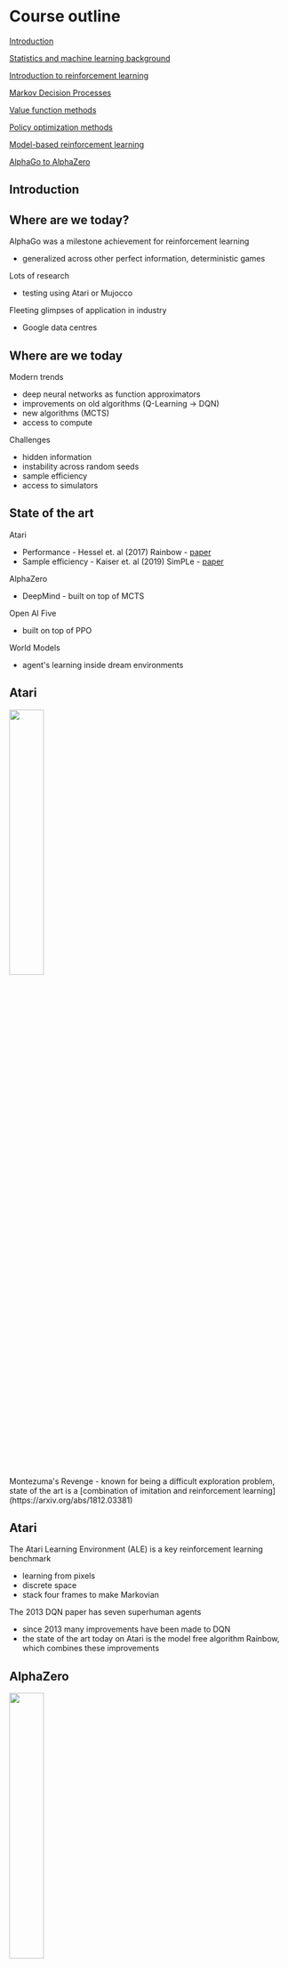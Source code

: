 #  Course outline
<section id="outline">

<a href="#/intro">Introduction</a>

<a href="#/background">Statistics and machine learning background</a>

<a href="#/intro_rl">Introduction to reinforcement learning</a>

<a href="#/mdp">Markov Decision Processes</a>

<a href="#/value">Value function methods</a>

<a href="#/policy-optimization">Policy optimization methods</a>

<a href="#/model-based">Model-based reinforcement learning</a>

<a href="#/alphago">AlphaGo to AlphaZero</a>


#  Introduction
<section id="intro">


## Where are we today?

AlphaGo was a milestone achievement for reinforcement learning
- generalized across other perfect information, deterministic games

Lots of research
- testing using Atari or Mujocco

Fleeting glimpses of application in industry
- Google data centres


## Where are we today

Modern trends
- deep neural networks as function approximators
- improvements on old algorithms (Q-Learning -> DQN)
- new algorithms (MCTS)
- access to compute

Challenges
- hidden information
- instability across random seeds
- sample efficiency
- access to simulators


## State of the art

Atari
- Performance - Hessel et. al (2017) Rainbow - [paper](https://arxiv.org/abs/1710.02298)
- Sample efficiency - Kaiser et. al (2019) SimPLe - [paper](https://arxiv.org/pdf/1903.00374.pdf)

AlphaZero
- DeepMind - built on top of MCTS

Open AI Five
- built on top of PPO

World Models
- agent's learning inside dream environments


## Atari

<img src="assets/images/montezuma.png"
	width="35%"
	height="35%">
<figcaption>Montezuma's Revenge - known for being a difficult exploration problem, state of the art is a [combination of imitation and reinforcement learning](https://arxiv.org/abs/1812.03381)</figcaption>


## Atari

The Atari Learning Environment (ALE) is a key reinforcement learning benchmark
- learning from pixels
- discrete space
- stack four frames to make Markovian

The 2013 DQN paper has seven superhuman agents
- since 2013 many improvements have been made to DQN
- the state of the art today on Atari is the model free algorithm Rainbow, which combines these improvements


## AlphaZero

<img src="assets/images/ag_learning_nets.png"
	width="35%"
	height="35%">
<figcaption></figcaption>


## AlphaZero

Generalization of superhuman performance across Go and Chess
- model based
- planning using Monte Carlo Tree Search
- deep convolutional residual networks

AlphaGo -> AlphaGoZero -> AlphaZero
- removed dependence on human expert data
- reduced searching
- less compute


## Open AI Five

<img src="assets/images/open_ai_five.png"
	width="35%"
	height="35%">


## Open AI Five

Semi-professional level
- hidden infomation team game
- learning from n-d arrays
- simplifed version of the full game
- large & continuous action space

Finals on April 13th 2019


## World Models

TODO picture

Really cool use of auto encoders, LSTMs, and evolutionary methods.

High quality interactive [blog post](https://worldmodels.github.io/)

Model based reinforcement learning
- auto-encoder to transform pixel into a latent space
- agent makes decisions based on latent space
- lstm memory that makes predictions on next latent space
- covariance matrix adaptation evolution strategy (CMA-ES) to optimize parameters of a simple controller


## Notable people*

Rich Sutton - University of Alberta / DeepMind
- co-author of the Bible of reinforcement learning

David Silver - DeepMind
- lead author on the AlphaGo papers

John Schulman - Berkeley / Open AI
- lead author TRPO, PPO

Sergey Levine - Berkeley / Open AI / Google
- robotics, teaches CS294

<figcaption>*notable due to research and visibility through teaching</figcaption>


## About me

Adam Green - [adam.green@adgefficiency.com](adam.green@adgefficiency.com) - [adgefficiency.com](http://adgefficiency.com)

- chemical engineer by training
- four years as an energy engineer
- two years as an energy data scientist

Enjoy building computational models


## This course

Developed over two years
- 10 courses, ~90 students

Originally a two day introduction to reinforcement leaning at Data Science Retreat in Berlin
- students had familiarity with supervised learning
- no familiarity with reinforcement learning

Goals for today
- landscape of reinforcement learning - terminology, key algorithms
- challenges in modern reinforcement learning
- where to go next


## Where to go next

Open AI's Spinning Up in Deep RL - [lecture]() - [notes]()

Sutton & Barto - An Introduction to Reinforcement Learning (2nd Edition) - [textbook pdf](http://incompleteideas.net/book/RLbook2018trimmed.pdf)

David Silver's UCL lectures [YouTube](https://www.youtube.com/watch?v=2pWv7GOvuf0)

CS294 - Berkley Deep Reinforcement Learning - [course notes](http://rail.eecs.berkeley.edu/deeprlcourse/) - [lecture videos](https://www.youtube.com/playlist?list=PLkFD6_40KJIxJMR-j5A1mkxK26gh_qg37)
Environments - [Open AI gym](https://github.com/openai/gym)

Agents - [Open AI baselines](https://github.com/openai/baselines) - [TF Agents]() - [Dopamine]()



## Nomenclature

Experience

|   |   |
|---|---|
|$s$ |state     |
|$s'$|next state|
|$a$ |action    |
|$r$ |reward    |

Measurements of total reward

|   |   |
|---|---|
|$ \mathbf{E}[f(x)] $  | expectation of $f(x)$ |
|$\gamma$ |  discount factor [0, 1) |
|$G_t$ | discounted return after time t|
|$ V_\{\pi} (s)$| value function |
|$ Q_\{\pi} (s,a)$| action-value function |


## Nomenclature

Taking actions

- sampling action from a stochastic policy

$$a \sim \pi(s)$$

- deterministic policy

$$a = \pi(s)$$

- optimal policy

$$\pi^\star$$

- function parameters (weights)

$$\theta , \omega$$


# Statistics and machine learning background
<section id="background">

what are the advantages and disadvantages of lookup tables?

which of bias/variance is over/under fitting?

how is reinforcement learning different from supervised learning?


## Expectations

The mean - weighted average of all possible values

`$$expectation = probability * magnitude$$`

`$$\mathbf{E} [f(x)] = \sum p(x) \cdot f(x)$$`

Expectations allow us to approximate by sampling

- to approximate the average time it takes us to get to work
- measure how long it takes us for a week and average each day

`$$expectation = average(samples)$$`

$$\mathbf{E} [f(x)] = \frac{1}{N} \sum\_{i=0}^{N} f(x\_{i})$$


## Expectations

Expectations are convenient in reinforcement learning

The expectation gives us something to aim at
- reinforcement learning optimizes for total expected reward

The expectation allows us to approximate using samples
- often all we can do is sample
- working with expectations allows us to use samples as approximations for the true expectation


## IID

Fundamental assumption in statistical learning
- independent and identically distributed
- assuming that the training set is independently drawn from a fixed distribution

Independent
- our samples are not correlated/related to each other

Identically distributed
- the distribution across our data set is the same as the 'true' distribution


## Conditionals

Probability of one thing given another

- probability of next state $s'$ given state $s$ & action $a$

$$ P(s'|s,a) $$

- reward received conditioned on taking action $a$ in state $s$, then transitioning to state $s'$

$$ R(r|s,a,s') $$

- sampling an action from the policy - action $a$ conditioned on state $s$

$$ a \sim \pi (s|a) $$


## Lookup tables

State with two dimensions

```python
state = np.array([temperature, pressure])
```

One row per element of the discretized state space

|state |temperature | pressure | estimate |
|---|---|---|---|
|0   |high   |high   |unsafe   |
|1   |low   |high   |safe   |
|2  |high   |low   |safe   |
|3   |low   |low   |very safe   |


## Lookup tables

Advantages

- stability
- each estimate is independent of every other estimate

Disadvantages

- no sharing of knowledge between similar states/actions
- curse of dimensionality
- discretization


## Linear functions

$$ V(s) = 3s_1 + 4s_2 $$

Advantages

- less parameters than a table
- can generalize across states

Disadvantages

- the real world is often non-linear


##  Non-linear functions

Most commonly neural networks

Advantages

- model complex dynamics
- convolution for vision
- recurrency for memory / temporal dependencies

Disadvantages

- instability
- difficult to train


# Neural networks


## Neural networks

Used to approximate functions
- forward pass maps from input to output
- forward pass maps from features to target

Learn these functions by creating targets

$$loss = approximation - target$$

- this is supervised learning

Use the loss to find gradients
- loss is a measure of error
- use gradients to change weights in direction that reduces error


## Neural networks

Feedforward / fully connected
- general purpose function approximator

Convolution
- learning from pixels

Recurrent
- learning from sequences

All use features to predict a target


## Bootstrapping

Create targets using bootstrapping

- function creates targets for itself

The Bellman Equation is bootstrapped equation

$$ V(s) = r + \gamma V(s') $$

$$ Q(s,a) = r + \gamma Q(s', a') $$

Bootstrapping causes

- bias - the agent has a chance to fool itself
- instability - weight updates depend on previous weights


## Variance & bias

Variance
- if I did this again, would I get the same result

Bias
- am I getting the correct result

<img src="assets/images/s1_f2.png"
	width="40%"
	height="40%">
<figcaption></figcaption>


## Variance & bias in supervised learning

Model generalization error = bias + variance + noise

Variance = deviation from expected value = overfitting

- error from sensitivity to noise in data set
- seeing patterns that aren't there

Bias = deviation from true value = underfitting

- error from assumptions in the learning algorithm
- missing relevant patterns


## Variance & bias in reinforcement learning

Variance = deviation from expected value
- how consistent is my model / sampling
- can often be dealt with by sampling more - 'sample through' variance
- high variance = sample inefficient

Bias = deviation from true value
- how close to the truth is my model
- approximations or bootstrapping tend to introduce bias
- biased away from an optimal agent / policy


## Random seeds

Used to control randomness in computers

Using the same random seed should result in the same random numbers 

Instability of reinforcement learning across different random seeds is a key message of this course


# Introduction to reinforcement learning

<section id="intro_rl">

*what else could/should I try before reinforcement learning?*

*is my problem a reinforcement learning problem?*

*overview of the reinforcement learning landscape*


## Learning through action

Sequential decision making
- seeing cause and effect
- consequences of actions 
- what to do to achieve goals

Substrate independent
- occurs in silicon and biological brains

Key features
- trial & error search
- delayed reward


## What is reinforcement learning?

Computational approach to learning through action

End to end problem of goal directed agent interaction with an environment

Learning to maximize a reward signal
- map situations to actions
- actions effect the future


## The control problem

Trying to take good actions
- generate and test
- trial and error learning
- evolution

Prediction and control
- supervised and reinforcement
- being able to predict allows us to take good actions


## Control methods

Without gradients

- guess and check
- cross entropy method
- evolutionary methods
- constrained optimization

Gradient based

- optimal control - model based
- model based reinforcement learning
- model free reinforcement learning


## The four grades of competence

Each is a successive application of generate and test with improved competence
- competence = ability to act well


## The four grades of competence

Darwinian
- pre-designed and fixed competence
- no learning within lifetime
- global improvement via local selection

Skinnerian
- also has the ability to adjust behaviour through reinforcement
- learning within lifetime
- hardwired to seek reinforcement

<figcaption>Dennet - From Bach to Bacteria and Back</figcaption>


## The four grades of competence

Popperian
- learns models of the environment
- local improvement via testing behaviours offline
- crows, cats, dogs, dolphins & primates

Gregorian
- builds thinking tools
- arithmetic, democracy & computers
- systematic exploration of solutions
- local improvement via higher order control of mental searches
- only humans

<figcaption>Dennet - From Bach to Bacteria and Back</figcaption>


## The four grades of competence

Darwinian
- fixed competences, tested by selection

Skinnerian
- adjusts behaviour through reinforcement

Popperian
- learns models of the environment, tests using environment models

Gregorian
- builds thinking tools


## Applications of reinforcement learning

Sequential decision making problems

- control physical systems
- interact with users
- solve logistical problems
- play games
- learn sequential algorithms

<figcaption>[David Silver – Deep Reinforcement Learning](http://www0.cs.ucl.ac.uk/staff/d.silver/web/Resources_files/deep_rl.pdf)</figcaption>

- chess
- optimization of refinery
- calf learning to walk
- robot battery charging
- making breakfast

<figcaption>Sutton & Barto</figcaption>


## Applications of reinforcement learning

Requirement of a reward signal

Ability to simulate through sample inefficiency


<img src="assets/images/mdp.png"
	width="80%"
	height="80%">


## Is my problem a reinforcement learning problem?

What is the action space
- what can the agent choose to do
- does the action change future states

What is the reward function
- does it incentive behaviour

It is a complex problem
- linear programming or cross entropy may offer a simpler solution

Can I sample efficiently / cheaply
- do you have a simulator


## Reinforcement learning is hard

Debugging implementations is hard
- very easy to have subtle bugs that don't break your code

Tuning hyperparameters is hard
- tuning hyperparameters can also cover over bugs!

Instability across random seeds
- results will succeed and fail over different random seeds (same hyperparameters!)
- this means you need to do a lot more experiments

Machine learning is an empirical science
- the ability to do more experiments directly correlates with progress
- this most true in reinforcement learning


##  Biological inspiration

> Of all the forms of machine learning, reinforcement learning is the closest to the kind of learning that humans and other animals do, and many of the core algorithms of reinforcement learning were originally inspired by biological learning systems
<figcaption>Sutton & Barto</figcaption>


##  Dopamine as a value function

Concentration of dopamine associated with the start of the stimulus
<img src="assets/images/s2_f3.png"
	width="30%"
	height="30%">

Expected reward not experienced -> no dopamine
<img src="assets/images/s2_f4.png"
	width="30%"
	height="30%">

<figcaption>Fig. 3. from [Glimcher (2011) Understanding dopamine and reinforcement learning](https://www.pnas.org/content/108/Supplement_3/15647)</figcaption>


## Reward hypothesis

Maximising expected return (which is what agent's do) is making an assumption about the nature of our goals

> Goals can be described by the maximization of expected cumulative reward

- do humans optimize for expected value?
- what about multi-modal distributions?

The Reward Engineering Principle

> As reinforcement-learning based AI systems become more general and autonomous, the design
> of reward mechanisms that elicit desired behaviours becomes both
> more important and more difficult.

<figcaption>The Reward Engineering Principle - [Dewey (2014) Reinforcement Learning and the Reward Engineering Principle](http://www.danieldewey.net/reward-engineering-principle.pdf)</figcaption>


## Context within machine learning

<img src="assets/images/s2_f1.png"
	width="70%"
	height="70%">
<figcaption></figcaption>


## Contrast with supervised learning

Supervised learning
- given a dataset with labels
- test on unseen data

Reinforcement learning
- need to generate data by taking actions
- need to label data


## Contrast with supervised learning

Freedom from the constraint of a dataset
- hard to access high quality datasets
- easy to access high quality simulators

Democratization

Requirement of a dataset is replaced with requirement of a simulator
- sample inefficiency limits learning from small number of samples


## Reinforcement learning data

Reinforcement learning involves

- generating data by taking actions
- creating targets for data

One sample of data = experience/transition tuple $(s,a,r,s')$

- no implicit target

The dataset we generate is the agent's memory

- list of experienced transitions

$$[(s\_{0}, a_0, r_1, s_1), $$
$$(s_1, a_1, r_2, s_2), $$
$$...$$
$$(s_n, a_n, r_n, s_n)] $$



##  Deep reinforcement learning

Deep learning
- neural networks with multiple layers

Deep reinforcement learning
- using multiple layer networks to approximate policies or value functions
- feedforward
- convolutional
- recurrent


## A rough map of the reinforcement learning landscape

<img src="assets/images/s2_f2.png"
	width="100%"
	height="100%">


<img src="assets/images/spinning_taxonomy.png"
	width="100%"
	height="100%">
<figcaption> Open AI Spinning Up</figcaption>


# Four central challenges


## Exploration versus exploitation

Do I go to the restaurant in Berlin I think is best – or do  I try something new?

- exploration = finding information
- exploitation = using information

Agent needs to balance between the two
- we don't want to waste time exploring poor quality states
- we don't want to miss high quality states


## Exploration versus exploitation

How stationary are the environment state transition and reward functions?

How stochastic is my policy?

Design of reward signal versus exploration required

Time step matters

- too small = rewards are delayed = credit assignment harder
- too large = coarser control


## Data quality

Reinforcement learning breaks both assumptions in IID

Independent sampling

- all the samples collected on a given episode are correlated (along the state trajectory)
- our agent will likely be following a policy that is biased (towards good states)

Identically distributed

- learning changes the data distribution
- exploration changes the data distribution
- environment can be non-stationary


##  Credit assignment

The reward we see now might not be because of the action we just took

Reward signal can be
- delayed - benefit/penalty of action only seen much later
- sparse - experience with reward = 0

Can design a more dense reward signal for a given environment
- reward shaping
- changing the reward signal can change behaviour


## Sample efficiency

How quickly a learner learns

How often we reuse data
- do we only learn once or can we learn from it again
- can we learn off-policy

How much we squeeze out of data
- i.e. learn a value function, learn a environment model

Requirement for sample efficiency depends on how expensive it is to generate data
- cheap data -> less requirement for data efficiency
- expensive / limited data -> squeeze more out of data


## Four challenges

Exploration vs exploitation
- how good is my understanding of the range of options

Data
- policy is biased in sampling experience
- distribution of experience changes as we learn

Credit assignment
- which action gave me this reward

Sample efficiency
- learning quickly, squeezing information from data


# Markov Decision Processes
<section id="mdp">

what's wrong with discretizing an action space?

what is the credit assignment problem?

what are the two main tasks of an agent?

why is on-policy learning less sample efficient?


## Markov Decision Processes (MDPs)

Framework from dynamical systems theory
- optimal control of partially observed MDP's

Mathematical framework for sequential decision making
- framework within which agent's live

Markov property
- additional information will not improve our decision
- can make decisions using only the current state
- don't need the history of the process

$$ P(s\_{t+1} | s\_{t}, a\_{t}) = P(s\_{t+1}|s\_t,a\_t...s\_0,a\_0)$$


<img src="assets/images/mdp.png"
	width="80%"
	height="80%">


## Formal definition of a MDP

An MDP is defined as a tuple

$$ (\mathcal{S}, \mathcal{A}, \mathcal{R}, P, R, d_0, \gamma) $$

- set of states $\mathcal{S}$
- set of actions $\mathcal{A}$
- set of rewards $\mathcal{R}$
- state transition function $ P(s'|s,a) $
- reward transition function $ R(r|s,a,s') $
- distribution over initial states $d_0$
- discount factor $\gamma$



```python
done = False
while not done:

	#  select an action based on the observation
	action = agent.act(observation)

	#  take a step through the environment
	next_observation, reward, done, info = env.step(action)

	#  store the experienced transition
	agent.remember(observation, action, reward, next_observation, done)

	#  improve the policy
	agent.learn()
```


## Environment

Real or virtual
- virtual environments allow cheap sampling of experience

Each environment has a state space and an action space
- discrete or continuous


## Environment

Episodic
- finite horizon, with a variable or fixed length

Non-episodic
- infinite horizon

Both exist in the same mathematical framework
- discounting to keep returns finite
- a post episode 'absorbing state' turns episodic into infinite horizon


## Discretiziation

Requires some prior knowledge

Lose the shape of the space

Too coarse
- non-smooth control output

Too fine
- curse of dimensionality
- computational expense


## Environment model

Our agent can learn an environment model

Predicts environment response to actions
- predicts $s', r$ from $s, a$

```python
def model(state, action):
    # do stuff
    return next_state, reward
```

Sample vs. distributional model

Model can be used to simulate trajectories for planning


## State and observation

```python
state = np.array([temperature, pressure])
```
- ground truth of the system

``` python
observation = np.array([temperature + noise, pressure + noise, noise])
```

- information the agent sees about the system
- used to choose actions and to learn

Observation can be made more Markov by
- concatenating state trajectories together
- using function approximation with a memory element (LSTMs)


## Reward and return

Reward ($r$) is a scalar
- delayed
- sparse

Return ($G_t$) is the total discounted future reward

$$G\_t = r\_{t+1} + \gamma r\_{t+2} + \gamma^2 r\_{t+3} + ... = \sum\_{k=0}^{\infty} \gamma^k r\_{t+k+1}$$

Why do we discount future rewards?


## Discounting

Future is uncertain
- stochastic environment

Matches human thinking
- hyperbolic discounting

Finance
- time value of money

Makes the maths works
- return for infinite horizon problems finite
- discount rate is $[0,1)$
- can make the sum of an infinite series finite
- geometric series


## Agent

Goal to maximize total reward
- often optimize for the expectation of future discounted reward

Our agent has a lot to do!
- decide what actions to take
- learn how to take better actions

Reinforcement learning is the interaction of these two processes
- prediction versus control
- general policy iteration
- data generated by actions used in learning


<img src="assets/images/mdp2.png"
	width="90%"
	height="90%">


## Policy

$$\pi(s) = \pi(s,a;\theta) = \pi_\theta(s|a)$$

Rules to select actions

Any rule is valid
- act randomly
- always pick a specific action

We want the optimal policy - $\pi_{*}(s)$
- the policy that maximizes future reward


## Policy

```python
def random_policy():
	return env.action_space.sample()
```

Parametrized directly
- policy gradient methods

Generated from a value function
- value function methods

Deterministic or stochastic
- often explore using a stochastic policy


## On versus off policy learning

On policy
- learn about the policy we are using to make decisions
- limited to data generated using our policy

Off policy
- evaluate or improve one policy while using another to make decisions
- use data generated by other policies
- less stable


<img src="assets/images/on_off_policy.png"
	width="80%"
	height="80%">


## Why would we want to learn off-policy?

We can learn about policies that we don't have
- learn the optimal policy from data generated by a random policy

We can reuse data
- on-policy algorithms have to throw away experience after the policy is improved
- off policy learning increases the diversity of the datasets we can learn from

> Maybe the lesson we need to learn from deep learning is large capacity learners with large and diverse datasets - Sergey Levine




# Value functions
<section id="value">

what do value functions predict?

how do we use the Bellman equation to act?

how do we use the Bellman equation to learn?


## Richard Bellman

<img src="assets/images/bellman.png"
	width="20%"
	height="20%">

Invented dynamic programming in 1953

Also introduced the curse of dimensionality
- number of states $\mathcal{S}$ increases exponentially with number of dimensions in the state


> I was interested in planning, in decision making, in thinking. But planning, is not a good word for various reasons. I decided therefore to use the word, ‘programming.’ I wanted to get across the idea that this was dynamic, this was multistage, this was time-varying...

<figcaption>[On the naming of dynamic programming](ttp://arcanesentiment.blogspot.com.au/2010/04/why-dynamic-programming.html)


Value function

- $V_\pi(s)$
- how good is this state
- $V_{\pi}(s) = \mathbf{E}[G_t | s_t]$
- expected return when in state $s$, following policy $\pi$

Action-value function

- $Q_\pi(s,a)$
- how good is this action
- $Q_{\pi}(s,a) = \mathbf{E}[G_t | s_t, a_t]$
- expected return when in state $s$, taking action $a$, following policy $\pi$


## Value functions are oracles

Prediction of the future
- predict return

Always conditioned on a policy
- return depends on future actions

We don't know this function
- agent must learn it
- once we learn it – how will it help us to act?


<img src="assets/images/gen_policy_value_func.png"
	width="50%"
	height="50%">

``` python
def greedy_policy(state):

    #  get the Q values for each state_action pair
    q_values = value_function.predict(state)

    # select action with highest Q
    action = np.argmax(q_values)

    return action
```


## Prediction versus control

Prediction / approximation
- predicting return for given policy

Control
- the optimal policy
- the policy that maximizes expected future discounted reward

Prediction helps us to do control


## Approximation

To approximate a value function we can use one of the methods we looked at in the first section
- lookup table
- linear function
- non-linear function

Tables and linear functions are appropriate with some functions
- depends on agent and environment

Modern reinforcement learning is based on using neural networks
- convolution for learning from pixels
- feedforward for learning from n-d arrays


## Approximation methods

Let's look at three different methods for approximation

1. dynamic programming
2. Monte Carlo
3. temporal difference

We are creating targets to learn from
- we are labelling our data


## Dynamic programming

Imagine you had a perfect environment model

- the state transition function $P(s'|s,a)$
- the reward transition function $R(r|s,a,s')$

Can we use our perfect environment model for value function approximation?


##  Bellman Equation

Bellman's contribution is remembered by the Bellman Equation

$$ V\_{\pi}(s) = r + \gamma V\_{\pi}(s') $$

$$ Q\_{\pi}(s,a) = r + \gamma Q\_{\pi}(s', a') $$

- value of being in state $S$ = reward $r$ + discounted value of next state $s'$
- bootstrapped


<img src="assets/images/dp_example.png"
	width="80%"
	height="80%">

We can perform iterative backups of the expected return for each state
- probabilities here depend both on the environment and the policy


## Dynamic programming backup

The return for all terminal states is zero

$$V(s_2) = V(s_4) = 0$$

We can then express the value functions for the remaining two states

$$V(s\_3) = P\_{34}[r\_{34} + \gamma V(s\_4)]$$

$$V(s\_3) = 1 \cdot [5 + 0.9 \cdot 0] = 5 $$

$$V(s\_1) = P\_{12}[r\_{12} + \gamma V(s\_2) + P\_{13}[r\_{13} + \gamma V(s\_3)]$$

$$V(s\_1) = 0.5 \cdot [1 + 0.9 \cdot 0] + 0.5 \cdot [2 + 0.9 \cdot 5] = 3.75 $$


## Dynamic programming

Our value function approximation depends on
- our policy - what actions we pick
- the environment - where our actions take us and what rewards we get
- our current estimate of $V(s')$

A dynamic programming update is expensive
- our new estimate $V(s)$ depends on the value of all other states
- choosing which states to update can help (asynchronous dynamic programming)


## Policy iteration

Iterate between

- improving value function accuracy
- improving the policy

## Value iteration

Do it all in a single step

$$V(s) = max\_{a} \sum_{s',r} P(s',r|s,a)[r+\gamma V(s')]$$


## Dynamic programming summary

Requires a perfect environment model
- access to the full distribution over next states and rewards

Full backups
- update based on the probability distribution over all possible next states
- expectation based backups

Bootstrapped
- Bellman Equation to update our value function


## Monte Carlo

Monte Carlo methods
- finding the expected value of a function of a random variable

No environment model
- learn from sampled transitions

No bootstrapping
- we take the average of the true discounted return

Episodic only
- need to measure the experienced discounted return


## Monte Carlo

Estimate the value of a state by averaging the true discounted return observed after each visit to that state

As we run more episodes, our estimate should converge to the true expectation

Low bias & high variance - why?


## Monte Carlo

High variance
- we need to sample enough episodes for our averages to converge
- can be a lot for stochastic or path dependent environments

Low bias
- we are using actual experience
- no chance for a bootstrapped function to mislead us


## Lookup table Monte Carlo
```python
returns = defaultdict(list)

episode = run_full_episode(env, policy)

for experience in episode:
    returns = episode.calc_return(experience)

    returns[experience.state].append(return)

value_estimate = np.mean(returns[state])
```


## Monte Carlo can focus

Computational expense of estimating the value of state $s$ is independent of the number of states $\mathcal{S}$
- because we use experienced state transitions
- can focus on high value states in large state spaces (ignore the rest of the space)

<img src="assets/images/mc_example.png"
	width="80%"
	height="80%">


## Monte Carlo

Learn from actual or simulated experience
- no environment model

No bootstrapping
- use true discounted returns sampled from the environment

Episodic problems only
- no learning online

Ability to focus on interesting states and ignore others

High variance & low bias


## Temporal difference

Learn from samples of experience
- like Monte Carlo
- no environment model

Bootstrap
- like dynamic programming
- learn online

Episodic & non-episodic problems


## Temporal difference error

$$ \text{error} = r + \gamma V(s') - V(s) $$

Update rule for a table

$$ V(s\_t) \leftarrow V(s\_{t}) + \alpha [R\_{t+1} + \gamma \cdot V(s\_{t+1}) - V(s\_t)] $$

Update rule for a neural network

$$ \nabla_{\theta} (r + \gamma Q(s',a;\theta) - (Q(s,a;\theta))^{2}$$


<img src="assets/images/td_example.png" width="80%" height="80%">

$$ V(s\_1) \leftarrow V(s\_1) + \alpha [ r\_{23} + \gamma V(s\_3) - V(s\_1) ] $$


## How do we use the Bellman Equation?

Create targets for learning

- train a neural network by minimizing the difference between the network output and the correct target
- improve our approximation of a value function we need to create a targets for each sample of experience
- minimize a loss function

$$ error = target - approximation $$

For an experience sample of $(s, a, r, s')$

$$ error = r + Q(s',a) - Q(s,a) $$


## Q-Learning

Function approximation and data labelling are a means to an end
- control is what we really want
- optimal actions

Q-Learning
- off-policy control
- based on the action-value function $Q(s,a)$

Why might we want to learn $Q(s,a)$ rather than $V(s)$?


## $V(s)$ versus $Q(s,a)$

Imagine a simple MDP

$$ \mathcal{S} = \{s_1, s_2, s_3\} $$
$$ \mathcal{A} = \{a_1, a_2\} $$

Our agent finds itself in state $s_2$

We use our value function $V(s)$ to calculate the value of all possible next states

$$V(s_1) = 10$$
$$V(s_2) = 5$$
$$V(s_3) = 20$$

Which action should we take?


## $V(s)$ versus $Q(s,a)$

Now imagine we had

$$Q(s\_{2}, a\_1) = 40$$
$$Q(s\_{2}, a\_2) = 20$$

It's now easy to pick the action that maximizes expected discounted return

$V(s)$ tells us how good a state is
- need additional info (state transition probabilities) to select an action

$Q(s,a)$ tells us how good an action is
- select best action by $argmax$ across the action space


## SARSA

SARSA = state, action, reward, next state, next action

$$Q(s,a) \leftarrow Q(s,a) + \alpha [r + \gamma Q(s', a') - Q(s,a)] $$

- on-policy control
- we use every element from our experience tuple $(s,a,r,s')$
- and also $a'$ - the next action selected by our agent

Why is the value function learnt by SARSA on-policy?
- we learn about the action $a'$ that our agent choose to take


## Q-Learning

Off-policy control

$$Q(s,a) \leftarrow Q(s,a) + \alpha [r + \gamma \underset{a}{\max} Q(s', a) - Q(s,a)] $$

- use every element from our experience tuple $(s,a,r,s')$

We take the maximum over all possible next actions
- we don't need to know what action our agent took next (i.e. $a'$)
- learn the optimal value function while following a sub-optimal policy

Don't learn $Q_{\pi}$ - learn $Q^*$ (the optimal policy)


## SARSA versus Q-Learning

<img src="assets/images/sarsa_ql.png" height="60%" width="60%">


## Q-Learning

Select optimal actions by $argmax$ across the action space

$$action = \underset{a}{argmax}Q(s,a)$$
- the $argmax$ limits Q-Learning to discrete action spaces only

Issues with the argmax
- positively biased (see DDQN)
- aggressive


## Lets talk about the $argmax$

Small changes in $Q(s,a)$ estimates can drastically change the policy

$$Q(s_1, a_1) = 10 $$
$$Q(s_1, a_2) = 11 $$

- then we do some learning and our estimates change

$$Q(s_1, a_1) = 12 $$
$$Q(s_1, a_2) = 11 $$

- now our policy is completely different!

For a given approximation of $Q(s,a)$ acting greedy is deterministic
- how then do we explore the environment?


## $\epsilon$-greedy exploration

A common exploration strategy is the epsilon-greedy policy

```python
def epsilon_greedy_policy():
    if np.random.rand() < epsilon:
        #  act randomly
        action = np.random.uniform(action_space)

    else:
        #  act greedy
        action = np.argmax(Q_values)

    return action
```

$\epsilon$ is decayed during experiments to explore less as our agent learns (i.e. to exploit)


## Exploration strategies

Boltzmann (a softmax)
- temperature being annealed as learning progresses

Bayesian Neural Network
- a network that maintains distributions over weights -> distribution over actions
- this can also be performed using dropout to simulate a probabilistic network

Parameter noise
- adding adaptive noise to weights of network

<figcaption>[Action-Selection Strategies for Exploration](https://medium.com/emergent-future/simple-reinforcement-learning-with-tensorflow-part-7-action-selection-strategies-for-exploration-d3a97b7cceaf)</figcaption>

<figcaption>[Plappert et al. (2018) Paramter Space Noise for Exploration](https://arxiv.org/pdf/1706.01905.pdf)</figcaption>


<img src="assets/images/action_selection_exploration.png" height="70%" width="70%">
<figcaption>[Action-Selection Strategies for Exploration](https://medium.com/emergent-future/simple-reinforcement-learning-with-tensorflow-part-7-action-selection-strategies-for-exploration-d3a97b7cceaf)</figcaption>


## Deadly triad

Emergent phenomenon that produces instability.  Driven by:

1. off-policy learning - to learn about the optimal policy while following an exploratory policy
2. function approximation - for scalability and generalization
3. bootstrapping - computational & sample efficiency

It's not clear what causes instability
- dynamic programming can diverge with function approximation - on-policy divergence
- prediction can diverge
- linear functions can be unstable

<figcaption>Sutton & Barto</figcaption>


Up until 2013 the deadly triad limited the use of neural networks with Q-Learning

Then came DeepMind & DQN...


# DQN

why so significant?

which two key innovations stabilized learning?

what is the shape of the output layer?


## DQN

In 2013 a small London startup published a paper
- an agent based on Q-Learning
- superhuman level of performance in three Atari games

In 2014 Google purchased DeepMind for around £400M

This is for a company with
- no product
- no revenue
- no customers
- a few world class employees


<img src="assets/images/2013_atari.png" height="70%" width="70%">
<img src="assets/images/2015_atari.png" height="70%" width="70%">


## Significance

Deep reinforcement learning
- convolution

End to end
- learning from raw pixels

Ability to generalize
- same algorithm, many games


## Reinforcement learning to play Atari

State
- last four screens concatenated together - allows infomation about movement
- grey scale, cropped & normalized

Reward
- game score
- clipped to [-1, +1]

Actions
- joystick buttons (a discrete action space)


<img src="assets/images/atari_results.png" height="50%" width="50%">


<img src="assets/images/atari_func.png" height="90%" width="90%">


<img src="assets/images/atari_sea.png" height="70%" width="70%">


## Two key innovations in DQN

Experience replay

Target network

- both improve learning stability

<img src="assets/images/stability.png" height="70%" width="70%">


Experience replay

<img src="assets/images/exp_replay.png" height="70%" width="70%">


## Experience replay

Experience replay helps to deal with our non-iid dataset
- randomizing the sampling of experience -> more independent
- brings the batch distribution closer to the true distribution -> more identical

Data efficiency
- we can learn from experience multiple times

Allows seeding of the memory with high quality experience

Can only do this because we can learn off-policy!


## Biological basis for experience replay

Hippocampus may support an experience replay process in the brain

- time compressed reactivation of recently experienced trajectories during off-line periods
- provides a mechanism where value functions can be efficiently updated through interactions with the basal ganglia

<figcaption>Mnih et. al (2015)</figcaption>


## Target network

Parameterize two separate neural networks (identical structure) - two sets of weights $\theta$ and $\theta^{-}$

Original Atari work copied the online network weights to the target network every 10k - 100k steps

Can also use a small factor tau ($\tau$) to smoothly update weights at each step


## Target network

Changing value of one action changes value of all actions & similar states
- bigger networks less prone (less aliasing aka weight sharing)

$$L(\theta\_{i}) = [r + \gamma  \cdot max\_{a'} Q(s',a;\theta\_{i}^{-}) - Q(s,a;\theta_{i})]$$

Stable training
- no longer bootstrapping from the same function, but from an old & fixed version of $Q(s,a)$
- reduces correlation between the target created for the network and the network itself


DQN algorithm

<img src="assets/images/DQN_algo.png" height="70%" width="70%">
<figcaption>Mnih et. al (2015)</figcaption>


## Timeline

- 1986 - Backprop by Rumelhart, Hinton & Williams in multi layer nets
- 1989 - Q-Learning (Watkins)
- 1992 - Experience replay (Lin)
- 2010 - Tabular Double Q-Learning
- ---
- 2010's - GPUs used for neural networks
- 2013 - DQN
- 2015 - Prioritized experience replay
- 2016 - Double DQN (DDQN)
- 2017 - Distributional Q-Learning
- 2018 - Rainbow


# Beyond DQN


<img src="assets/images/unified_view.png" height="60%" width="60%" align="top">
<figcaption> [Sutton - Long-term of AI & Temporal Difference Learning](https://www.youtube.com/watch?v=EeMCEQa85tw)</figcaption>


<img src="assets/images/effect_bootstrap.png" height="60%" width="60%" align="top">
<figcaption> [Sutton - Long-term of AI & Temporal Difference Learning](https://www.youtube.com/watch?v=EeMCEQa85tw)</figcaption>


## Eligibility traces

Family of methods between Temporal Difference & Monte Carlo

Eligibility traces allow us to assign TD errors to different states
- can be useful with delayed rewards or non-Markov environments
- requires more computation
- squeezes more out of data

Allow us to trade-off between bias and variance


## n-step returns

In between TD and MC exist a family of approximation methods known as **n-step returns**

<img src="assets/images/bias_var.png" height="60%" width="60%" >
<figcaption>Sutton & Barto</figcaption>


## Forward and backward view

We can look at eligibility traces from two perspectives

The forward view
- helpful for understanding the theory

The backward view
- can be put into practice


The forward view

- assign future returns to the current state

<img src="assets/images/forward_view.png" height="80%" width="80%" >
<figcaption>Sutton & Barto</figcaption>


The backward view

- assign TD error to previous states

<img src="assets/images/backward_view.png" height="80%" width="80%" >
<figcaption>Sutton & Barto</figcaption>


## The backward view

The backward view approximates the forward view
- forward view is not practical (requires knowledge of the future)

We need to remember which states we visited in the past
- it requires an additional variable in our agents memory
- eligibility trace $e_{t}(s)$


<img src="assets/images/traces_grid.png" height="70%" width="70%" >
<figcaption>Sutton & Barto</figcaption>

- one step method would only update the last $Q(s,a)$
- n-step method would update all $Q(s,a)$ equally
- eligibility traces updates based on how recently each $Q(s,a)$ was experienced


## Prioritized Experience Replay

Naive experience replay
- randomly samples experience

Some experience is more useful for learning than others
- we can measure how useful experience is by the temporal difference error

$$ error = r + \gamma Q(s', a) - Q(s,a) $$

TD error is an indication of how useful a transition is for learning
- measures surprise


## Prioritized Experience Replay

Non-random sampling introduces two problems

Loss of diversity
- we will only sample from high TD error experiences
- solve by making the prioritization stochastic

Introduce bias
- non-independent sampling
- correct bias using importance sampling


## DDQN

DDQN = Double Deep Q-Network
- first introduced in a tabular setting in 2010
- reintroduced in the content of DQN in 2016

Tabular Q-Learning used two different approximations of $Q(s,a)$
- one to quantify the value of actions
- one to select actions

Double Q-Learning aims to overcome the maximization bias of Q-Learning


## Maximization bias

Imagine a state where $Q(s,a) = 0$ for all $a$

Our estimates are normally distributed above and below 0

<img src="assets/images/max_bias.png" height="70%" width="70%" >


## DDQN

Use the target network as a different approximation of $Q(s,a)$

Original DQN target
$$ r + \gamma \underset{a}{\max} Q(s,a;\theta^{-}) $$

DDQN target
$$ r + \gamma Q(s', \underset{a}{argmax}Q(s',a; \theta); \theta^{-}) $$

- select the action according to the online network
- quanitfy the value that action using the target network

Both Q networks still have noise - but the noise is decorrelated


<img src="assets/images/2015_DDQN_results.png" height="90%" width="90%" >
<figcaption>van Hasselt et. al. (2015)</figcaption>


## Rainbow

What if we combined all the improvements together?

All the various improvements to DQN address different issues
- DDQN - overestimation bias
- prioritized experience replay - sample efficiency
- duelling - generalize across actions
- multi-step bootstrap targets - bias variance trade-off
- distributional Q-learning - learn categorical distribution of $Q(s,a)$
- noisy DQN - stochastic layers for exploration


<img src="assets/images/rainbow_fig1.png" height="60%" width="60%">
<figcaption>Median human-normalized performance across 57 Atari games. We compare our integrated agent (rainbow colored) to DQN (grey) and six published baselines. Note that we match DQN’s best performance after 7M frames, surpass any baseline within 44M frames, and reach substantially improved final performance. Curves are smoothed with a moving average over 5 points.</figcaption>
<figcaption>van Hasselt et. al. (2017)</figcaption>


<img src="assets/images/rainbow_hyper.png" height="60%" width="60%">
<figcaption>van Hasselt et. al. (2017)</figcaption>


# Policy optimization
<section id="policy-optimization">

how do I parametrize a continuous action space?

how is the score function used to find the policy gradient?

why use baselines?

what do the actor and critic do?


## Policy gradients

Value function methods generate a policy from a learnt value function

$$ a = \underset{a}{argmax} Q(s,a) $$

Policy optimization parametrizes and improves the policy directly

$$ a \sim \pi(a_t|s_t;\theta) $$


<iframe width="560" height="315" src="https://www.youtube.com/embed/PtAIh9KSnjo?rel=0&amp;showinfo=0&amp;start=2905" frameborder="0" allow="autoplay; encrypted-media" allowfullscreen></iframe>


## Motivations for policy gradients

High dimensional action spaces
- robotics

Optimize what we care about
- optimize return 

Less sample efficient
- usually on-policy learning


## Motivation - high dimensional action spaces

Q-Learning requires a discrete action space to argmax across

Lets imagine controlling a robot arm in three dimensions in the range [0, 90] degrees

This corresponds to approx. 750,000 actions a Q-Learner would need to argmax across

We also lose shape of the action space by discretization


<img src="assets/images/disc_cont_act.png" height="70%" width="70%">


## Motivation - optimize return directly

When learning value functions our optimizer is working towards improving the predictive accuracy of the value function
- our gradients point in the direction of predicting return

This isn't what we really care about - we care about maximizing return

Policy methods optimize return directly
- changing weights according to the gradient that maximizes future reward
- aligning gradients with our objective (and hopefully a business objective)


## Motivation - simplicity

Sometimes it's easier to pick an action
- rather than to quantify return for each action, then pick action

<img src="assets/images/motivation_simple.png" height="60%" width="60%">


## Parametrizing policies

<img src="assets/images/discrete_policy.png" height="50%" width="50%">


## Parametrizing policies

<img src="assets/images/cont_policy.png" height="80%" width="80%">


## Policy gradients without equations

We have a parametrized policy
- a neural network that outputs a distribution over actions

How do we improve it - how should we change our parameters?
- take actions that get more reward
- favour probable actions

Reward function is not known
- so we can't just take a gradient wrt reward


## Policy gradients with a few equations

Our policy is a probability distribution over actions

How do we improve it?
- take actions that get more reward
- favour probable actions

Reward function is not known
- but we can find the gradient of expected reward
- find gradients to increase return

$$\nabla\_{\theta} \mathbf{E}[G\_t] = \mathbf{E}[\nabla\_{\theta} \log \pi(a|s) \cdot G\_t]$$


## The score function

The score function allows us to get the gradient of the expectation of a function
- i.e. expected reward
- derived using the log-likelihood ratio trick

Expectations are averages
- this allows us to use sample based methods (no need for full transition probabilities as in dynamic programming)
- i.e. we can approximate the RHS using samples

$$\nabla\_{\theta} \mathbf{E}[f(x)] = \mathbf{E}[\nabla\_{\theta} \log P(x) \cdot f(x)]$$

$$\nabla\_{\theta} \mathbf{E}[G\_t] = \mathbf{E}[\nabla\_{\theta} \log \pi(a|s) \cdot G\_t]$$


## Deriving the score function

<img src="assets/images/score_derivation.png" height="80%" width="80%">


- start with the definition of expectation

$$\mathbf{E}\_{x}[f(x)] = \sum\_{x} p(x) \cdot f(x)$$

- take the gradient with respect to our neural network weights

$$\nabla\_{\theta} \mathbf{E}\_{x}[f(x)] = \nabla\_{\theta} \sum_{x} p(x) \cdot f(x)$$

- swap sum and gradient

$$\nabla\_{\theta} \mathbf{E}\_{x}[f(x) = \sum\_{x} \nabla\_{\theta}  p(x) \cdot f(x)$$

- multiply and divide by $p(x)$

$$\nabla\_{\theta} \mathbf{E}\_{x}[f(x)] = \sum\_{x} \frac{p(x)}{p(x)} \cdot \nabla\_{\theta} p(x) \cdot f(x)$$

<figcaption>[Deep Reinforcement Learning: Pong from Pixels - Andrej Karpathy](http://karpathy.github.io/2016/05/31/rl/)>


- using the fact that $\nabla\_{\theta} log(p(x)) = \frac{\nabla\_{\theta} p(x)}{p(x)}$

$$\nabla\_{\theta} \mathbf{E}\_{x}[f(x)] = \sum\_{x} p(x) \cdot \nabla\_{\theta} log (p(x)) \cdot f(x)$$

- using the definition of an expectation $\sum\_{x} p(x) \cdot f(x) = \mathbf{E}\_{x} [f(x)]$

We end up with the ability to find the gradient of a function we don't have access too

$$\nabla\_{\theta} \mathbf{E}\_{x}[f(x)] = \mathbf{E}\_{x}[\nabla\_{\theta} log(p(x)) \cdot f(x)]$$

- but we must be able to sample from it - to approximate the expectation on the RHS

<figcaption>[Deep Reinforcement Learning: Pong from Pixels - Andrej Karpathy](http://karpathy.github.io/2016/05/31/rl/)


## Policy gradient intuition

$$\nabla\_{\theta} \mathbf{E}[G\_t] = \mathbf{E}[\nabla\_{\theta} \log \pi(a|s) \cdot G\_t]$$

$\log \pi(a_t|s_t;\theta)$
- how probable was the action we picked
- we want to reinforce actions we thought were good

$ G_t $
- how good was that action
- we want to reinforce actions that were actually good


## Training a policy

We use the score function to get a gradient

```python
gradient = log(probability of action) * expected_return

gradient = log(policy) * expected_return
```

The score function limits us to on-policy learning
- we need to calculate the log probability of the action taken by the policy



## REINFORCE

Williams (1992) - Simple statistical gradient-following algorithms for connectionist reinforcement learning

Different methods to approximate the return $G_t$
- REINFORCE uses a Monte Carlo estimate
- we use actual sampled discounted reward

Using a Monte Carlo approach comes with all the problems we saw earlier
- high variance
- no online learning
- requires episodic environment


## Baseline

We can introduce a baseline function

$$\log \pi(a_t|s_t;\theta) \cdot (G_t - B(s_t; w))$$

- this reduces variance (smaller gradients) without introducing bias
- a natural baseline is the value function (weights $w$)

This also gives rise to the concept of advantage

$$A\_{\pi}(s\_t, a\_t) = Q\_{\pi}(s\_t, a\_t) - V\_{\pi}(s\_t)$$

- how much better this action is than the average action


## Actor Critic

Actor Critic brings together value functions and policy gradients

We parametrize two functions
- actor = policy
- critic = value function

We update our actor (i.e. the behaviour policy) in the direction suggested by the critic

$$\nabla\_{\theta} \mathbf{E}[G] = \mathbf{E}[\nabla\_{\theta} log(\pi_{\theta}(a|s) \cdot Q(s,a)]$$

```python
while not done:
	action = agent.act(observation)
	next_observation, reward, done, info = env.step(action)

	agent.update_critic()

	agent.update_policy()
```

## Advantage Actor Critic (A2C)

Advantage

$$A\_{\pi}(s, a) = Q\_{\pi}(s, a) - V\_{\pi}(s)$$

- how much better this action is than the average action

We don't have to learn an additional network

$$Q\_{\pi}(s,a) = r + \gamma V\_{\pi}(s')$$

$$A\_{\pi}(s,a) = r + \gamma V\_{\pi}(s') - V\_{\pi}(s)$$


## Asynchronous Advantage Actor Critic (A3C)

Multiple agents learning in parallel
- update based on fixed length's of experience (say 20 timesteps)
- share parameters between value and policy networks
- asynchronous updates of parameters

Different policies can be run in each environment
- exploration


## Natural Policy Gradients, TRPO and PPO

All three of these papers build on the same idea - that we want to constrain policy updates to get more stable learning

- Natural Policy gradients - rely on a computationally intense second order derivative method (inverse of the Fisher Infomation matrix)
- TRPO - uses the KL-divergence to hard constrain policy updates (avoids calculating the Fisher Infomation matrix, but uses Conjugate Gradient to solve a constrained optimization problem)
- PPO - uses clipped probability ratios to constrain policy updates

By constraining the policy update, we can learn off-policy


# Model based reinforcement learning
<section id="model-based">


## All modern reinforcement learning is model based

Poor sample efficiency means simulation is required

A simulator is an environment model!

Lots of research aimed at developing model-free algorithms

Model-based is less well developed but has advantages
- for a perfect, distributional model can use dynamic programming
- learning a model is a key challenge


## Why learn and use environment models?

We use low dimensional mental models to represent the world around us.

Our brain learns abstract representations of spatial and temporal infomation.  Evidence also suggests that perception itself is governed by an internal prediction of the future, using our mental models.

This predictive model can be used to perform fast reflexive behaviours when we face danger.


## Kinds of models

Sample versus distributional

Local versus global


## If you have a perfect model


## If you need to learn the model


## Monte Carlo Tree Search


## Ha & Schmidhuber (2018) World Models

[paper](https://arxiv.org/pdf/1803.10122.pdf) - [blog post](https://worldmodels.github.io/) - [blog post appendix](https://worldmodels.github.io/#appendix)

Learning within a dream - agent learns using a generative environment model
- vision that compresses pixels into a latent space
- LSTM memory that makes predictions of the latent space
- low dimensional controller that maps from vision + LSTM to action

Solved a previously unsolved car racing task (plus VisDoom)
- continuous action space
- learning from pixels

| Component | Model |Parameter Count |
|---|---|---|
|Vision| VAE|4,348,547|
|Memory|MDN-RNN|422,368|
|Controller|CMA-ES|867|

## Compression

Compression used to
- reduce the dimensionality of the observation into a latent representation ($z$)
- compress the latent representation over time

Allows a compact linear policy to be used for control 
- the policy parameters are learnt using an evolutionary algorithm


<img src="assets/images/wm_image_generation.png" height="90%" width="90%">
<figcaption>Actual and reconstructed observations produced by the autoencoder.  Note the reconstructed observation is not used by the controller - it is shown here to compare the quality with the actual observation.</figcaption>


<img src="assets/images/wm_flow.png" height="80%" width="80%">
<figcaption></figcaption>


<img src="assets/images/wm_fig1.png" height="90%" width="90%">
<figcaption>The agent consists of three components - Vision (V), Memory (M), and Controller (C)</figcaption>


<img src="assets/images/wm_learning.png" height="100%" width="100%">
<figcaption>Agent can learn both from the real environment and from inside it's own dream</figcaption>


## Vision - Variational Auto Encoder

A network that compresses and reproduces the observation of the environment
- the reconstructed observation is not used
- the compressed version of the observation (aka the latent representation) is used as input to both the memory and the controller


## Memory - Mixed Density Recurrent Network

Predicts the latent representation of the observation
- not the raw observation
- compresses over time
- a predictive model of the future vectors that V is expected to produce.

Mixed density
- stochastic
- outputs probability density
- outputs a mixture of Gaussians


<img src="assets/images/wm_memory.png" height="90%" width="90%">
<figcaption>Outputs the parameters of a mixture of Gaussians used to sample a prediction of the compressed representation of state $z$</figcaption>


## Controller - CMA-ES

Controller is linear
- single layer that maps memory hidden state and latent representation of observation to action
- allows simpler optimization

CMA-ES = covariance matrix adaptation evolution strategy 
- derivative free
- good for up to a few thousand parameters


## Performance

<img src="assets/images/wm_performance.png" height="80%" width="80%">


# AlphaGo to AlphaZero
<section id="alphago">


<iframe width="560" height="315" src="https://www.youtube.com/embed/8tq1C8spV_g?rel=0&amp;showinfo=0" frameborder="0" allow="autoplay; encrypted-media" allowfullscreen></iframe>


## IBM Deep Blue

First defeat of a world chess champion by a machine in 1997

<img src="assets/images/DeepBlue.png" height="60%" width="60%">


## Deep Blue versus AlphaGo

Deep Blue
- hand-crafted by programmers & chess grandmasters
- big lookup table

AlphaGo
- learnt from human moves & self play
- reduced search width and depth using neural networks


## Why Go?

Long held as the most challenging classic game for artificial intelligence
- massive search space
- more legal positions than atoms in universe
- difficult to evaluate positions & moves
- sparse & delayed reward

Played and studied for thousands of years
- best human play is high level
- datasets of online matches


## Components of the AlphaGo agent

Three policy networks $\pi(s)$
- fast rollout policy network – linear function
- supervised learning policy – 13 layer convolutional NN
- reinforcement learning policy – 13 layer convolutional NN

One value function $V(s)$
- convolutional neural network

Combined together using Monte Carlo tree search


## Learning

<img src="assets/images/ag_learning.png" height="110%" width="110%">


## Monte Carlo Tree Search

Value & policy networks combined using MCTS

Basic idea = analyse most promising next moves

Planning algorithm
- simulated (not actual experience)
- roll out to end of game (a simulated Monte Carlo return)


## Monte Carlo Tree Search

<img src="assets/images/MCTS_one.png" height="110%" width="110%">


## Monte Carlo Tree Search in AlphaGo

![fig](assets/images/MCTS_two.png)


## Monte Carlo Tree Search in AlphaGo

![fig](assets/images/MCTS_AG_one.png)


## Monte Carlo Tree Search in AlphaGo

![fig](assets/images/MCTS_AG_two.png)


## Monte Carlo Tree Search in AlphaGo

![fig](assets/images/MCTS_AG_three.png)


## AlphaGo Zero





## AlphaZero






## AlphaGo, in context – Andrej Karpathy

Convenient properties of Go
- fully deterministic
- fully observed
- discrete action space
- access to perfect simulator
- relatively short episodes
- evaluation is clear
- *huge datasets of human play*
- energy consumption (human ≈ 50 W) 1080 ti = 250 W

<figcaption>[Medium blog post - originally written about AlphaGo, most applies to AlphaZero](https://medium.com/@karpathy/alphago-in-context-c47718cb95a5)</figcaption>



# Practical concers


## Deep RL doesn't work yet


## Deep RL that matters
